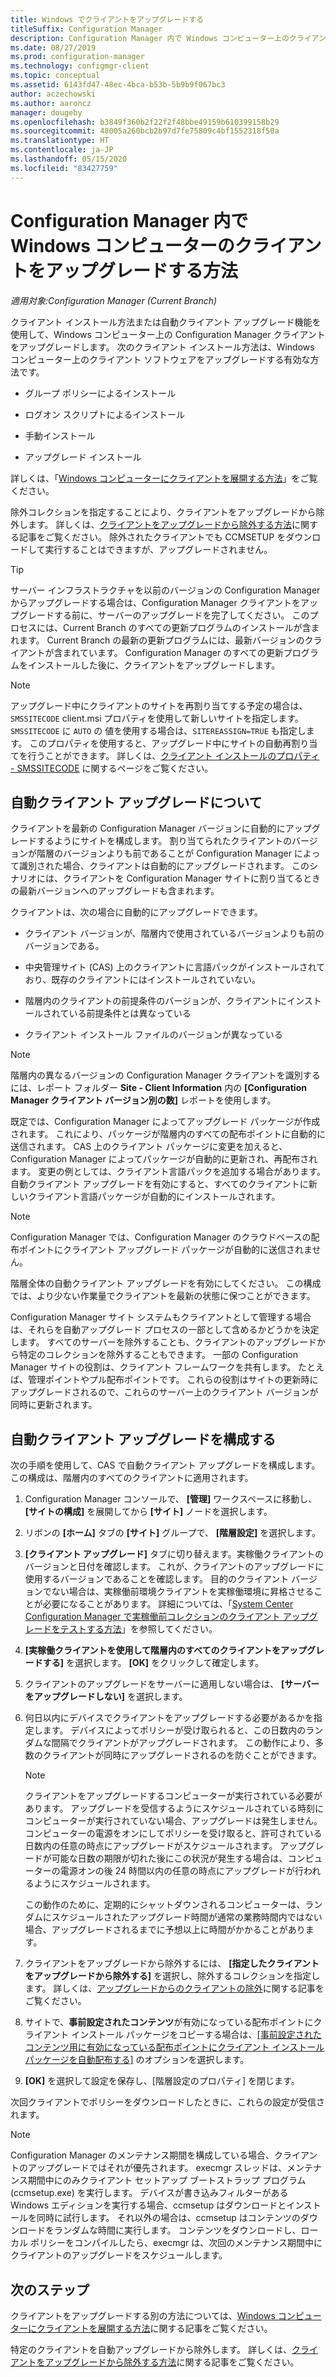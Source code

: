 ```yaml
---
title: Windows でクライアントをアップグレードする
titleSuffix: Configuration Manager
description: Configuration Manager 内で Windows コンピューター上のクライアントをアップグレードします。
ms.date: 08/27/2019
ms.prod: configuration-manager
ms.technology: configmgr-client
ms.topic: conceptual
ms.assetid: 6143fd47-48ec-4bca-b53b-5b9b9f067bc3
author: aczechowski
ms.author: aaroncz
manager: dougeby
ms.openlocfilehash: b3849f360b2f22f2f48bbe49159b610399158b29
ms.sourcegitcommit: 48005a260bcb2b97d7fe75809c4bf1552318f50a
ms.translationtype: HT
ms.contentlocale: ja-JP
ms.lasthandoff: 05/15/2020
ms.locfileid: "83427759"
---
```

# <a name="how-to-upgrade-clients-for-windows-computers-in-configuration-manager"></a>Configuration Manager 内で Windows コンピューターのクライアントをアップグレードする方法

*適用対象:Configuration Manager (Current Branch)*

クライアント インストール方法または自動クライアント アップグレード機能を使用して、Windows コンピューター上の Configuration Manager クライアントをアップグレードします。 次のクライアント インストール方法は、Windows コンピューター上のクライアント ソフトウェアをアップグレードする有効な方法です。  

- グループ ポリシーによるインストール  

- ログオン スクリプトによるインストール  

- 手動インストール  

- アップグレード インストール  

詳しくは、「[Windows コンピューターにクライアントを展開する方法](../../deploy/deploy-clients-to-windows-computers.md)」をご覧ください。

除外コレクションを指定することにより、クライアントをアップグレードから除外します。 詳しくは、[クライアントをアップグレードから除外する方法](exclude-clients-windows.md)に関する記事をご覧ください。 除外されたクライアントでも CCMSETUP をダウンロードして実行することはできますが、アップグレードされません。

> [!TIP]  
> サーバー インフラストラクチャを以前のバージョンの Configuration Manager からアップグレードする場合は、Configuration Manager クライアントをアップグレードする前に、サーバーのアップグレードを完了してください。 このプロセスには、Current Branch のすべての更新プログラムのインストールが含まれます。 Current Branch の最新の更新プログラムには、最新バージョンのクライアントが含まれています。 Configuration Manager のすべての更新プログラムをインストールした後に、クライアントをアップグレードします。

> [!NOTE]
> アップグレード中にクライアントのサイトを再割り当てする予定の場合は、`SMSSITECODE` client.msi プロパティを使用して新しいサイトを指定します。 `SMSSITECODE` に `AUTO` の 値を使用する場合は、`SITEREASSIGN=TRUE` も指定します。 このプロパティを使用すると、アップグレード中にサイトの自動再割り当てを行うことができます。 詳しくは、[クライアント インストールのプロパティ - SMSSITECODE](../../deploy/about-client-installation-properties.md#smssitecode) に関するページをご覧ください。

## <a name="about-automatic-client-upgrade"></a><a name="bkmk_autoupdate"></a> 自動クライアント アップグレードについて

クライアントを最新の Configuration Manager バージョンに自動的にアップグレードするようにサイトを構成します。 割り当てられたクライアントのバージョンが階層のバージョンよりも前であることが Configuration Manager によって識別された場合、クライアントは自動的にアップグレードされます。 このシナリオには、クライアントを Configuration Manager サイトに割り当てるときの最新バージョンへのアップグレードも含まれます。  

クライアントは、次の場合に自動的にアップグレードできます。  

- クライアント バージョンが、階層内で使用されているバージョンよりも前のバージョンである。  

- 中央管理サイト (CAS) 上のクライアントに言語パックがインストールされており、既存のクライアントにはインストールされていない。  

- 階層内のクライアントの前提条件のバージョンが、クライアントにインストールされている前提条件とは異なっている  

- クライアント インストール ファイルのバージョンが異なっている  

> [!NOTE]  
> 階層内の異なるバージョンの Configuration Manager クライアントを識別するには、レポート フォルダー **Site - Client Information** 内の **[Configuration Manager クライアント バージョン別の数]** レポートを使用します。  

既定では、Configuration Manager によってアップグレード パッケージが作成されます。 これにより、パッケージが階層内のすべての配布ポイントに自動的に送信されます。 CAS 上のクライアント パッケージに変更を加えると、Configuration Manager によってパッケージが自動的に更新され、再配布されます。 変更の例としては、クライアント言語パックを追加する場合があります。 自動クライアント アップグレードを有効にすると、すべてのクライアントに新しいクライアント言語パッケージが自動的にインストールされます。

> [!NOTE]  
> Configuration Manager では、Configuration Manager のクラウドベースの配布ポイントにクライアント アップグレード パッケージが自動的に送信されません。  

階層全体の自動クライアント アップグレードを有効にしてください。 この構成では、より少ない作業量でクライアントを最新の状態に保つことができます。  

Configuration Manager サイト システムもクライアントとして管理する場合は、それらを自動アップグレード プロセスの一部として含めるかどうかを決定します。 すべてのサーバーを除外することも、クライアントのアップグレードから特定のコレクションを除外することもできます。 一部の Configuration Manager サイトの役割は、クライアント フレームワークを共有します。 たとえば、管理ポイントやプル配布ポイントです。 これらの役割はサイトの更新時にアップグレードされるので、これらのサーバー上のクライアント バージョンが同時に更新されます。

## <a name="configure-automatic-client-upgrade"></a><a name="bkmk_configure"></a> 自動クライアント アップグレードを構成する

次の手順を使用して、CAS で自動クライアント アップグレードを構成します。 この構成は、階層内のすべてのクライアントに適用されます。  

1. Configuration Manager コンソールで、 **[管理]** ワークスペースに移動し、 **[サイトの構成]** を展開してから **[サイト]** ノードを選択します。  

1. リボンの **[ホーム]** タブの **[サイト]** グループで、 **[階層設定]** を選択します。  

1. **[クライアント アップグレード]** タブに切り替えます。実稼働クライアントのバージョンと日付を確認します。 これが、クライアントのアップグレードに使用するバージョンであることを確認します。 目的のクライアント バージョンでない場合は、実稼働前環境クライアントを実稼働環境に昇格させることが必要になることがあります。 詳細については、「[System Center Configuration Manager で実稼働前コレクションのクライアント アップグレードをテストする方法](test-client-upgrades.md)」を参照してください。  

1. **[実稼働クライアントを使用して階層内のすべてのクライアントをアップグレードする]** を選択します。 **[OK]** をクリックして確定します。  

1. クライアントのアップグレードをサーバーに適用しない場合は、 **[サーバーをアップグレードしない]** を選択します。  

1. 何日以内にデバイスでクライアントをアップグレードする必要があるかを指定します。 デバイスによってポリシーが受け取られると、この日数内のランダムな間隔でクライアントがアップグレードされます。 この動作により、多数のクライアントが同時にアップグレードされるのを防ぐことができます。

    > [!NOTE]
    > クライアントをアップグレードするコンピューターが実行されている必要があります。 アップグレードを受信するようにスケジュールされている時刻にコンピューターが実行されていない場合、アップグレードは発生しません。 コンピューターの電源をオンにしてポリシーを受け取ると、許可されている日数内の任意の時点にアップグレードがスケジュールされます。 アップグレードが可能な日数の期限が切れた後にこの状況が発生する場合は、コンピューターの電源オンの後 24 時間以内の任意の時点にアップグレードが行われるようにスケジュールされます。
    >
    > この動作のために、定期的にシャットダウンされるコンピューターは、ランダムにスケジュールされたアップグレード時間が通常の業務時間内ではない場合、アップグレードされるまでに予想以上に時間がかかることがあります。

1. クライアントをアップグレードから除外するには、 **[指定したクライアントをアップグレードから除外する]** を選択し、除外するコレクションを指定します。 詳しくは、[アップグレードからのクライアントの除外](exclude-clients-windows.md)に関する記事をご覧ください。

1. サイトで、**事前設定されたコンテンツ**が有効になっている配布ポイントにクライアント インストール パッケージをコピーする場合は、[[事前設定されたコンテンツ用に有効になっている配布ポイントにクライアント インストール パッケージを自動配布する]](../../../plan-design/hierarchy/manage-network-bandwidth.md#BKMK_PrestagingContent) のオプションを選択します。  

1. **[OK]** を選択して設定を保存し、[階層設定のプロパティ] を閉じます。

次回クライアントでポリシーをダウンロードしたときに、これらの設定が受信されます。

> [!NOTE]
> Configuration Manager のメンテナンス期間を構成している場合、クライアントのアップグレードではそれが優先されます。 execmgr スレッドは、メンテナンス期間中にのみクライアント セットアップ ブートストラップ プログラム (ccmsetup.exe) を実行します。 デバイスが書き込みフィルターがある Windows エディションを実行する場合、ccmsetup はダウンロードとインストールを同時に試行します。 それ以外の場合は、ccmsetup はコンテンツのダウンロードをランダムな時間に実行します。 コンテンツをダウンロードし、ローカル ポリシーをコンパイルしたら、execmgr は、次回のメンテナンス期間中にクライアントのアップグレードをスケジュールします。<!-- SCCMDocs#896 -->

## <a name="next-steps"></a>次のステップ

クライアントをアップグレードする別の方法については、[Windows コンピューターにクライアントを展開する方法](../../deploy/deploy-clients-to-windows-computers.md)に関する記事をご覧ください。

特定のクライアントを自動アップグレードから除外します。 詳しくは、[クライアントをアップグレードから除外する方法](exclude-clients-windows.md)に関する記事をご覧ください。
